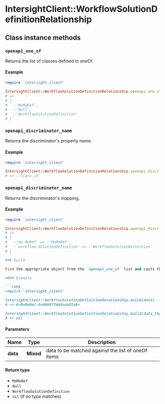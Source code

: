 # IntersightClient::WorkflowSolutionDefinitionRelationship

## Class instance methods

### `openapi_one_of`

Returns the list of classes defined in oneOf.

#### Example

```ruby
require 'intersight_client'

IntersightClient::WorkflowSolutionDefinitionRelationship.openapi_one_of
# =>
# [
#   :'MoMoRef',
#   :'Null',
#   :'WorkflowSolutionDefinition'
# ]
```

### `openapi_discriminator_name`

Returns the discriminator's property name.

#### Example

```ruby
require 'intersight_client'

IntersightClient::WorkflowSolutionDefinitionRelationship.openapi_discriminator_name
# => :'class_id'
```

### `openapi_discriminator_name`

Returns the discriminator's mapping.

#### Example

```ruby
require 'intersight_client'

IntersightClient::WorkflowSolutionDefinitionRelationship.openapi_discriminator_mapping
# =>
# {
#   :'mo.MoRef' => :'MoMoRef',
#   :'workflow.SolutionDefinition' => :'WorkflowSolutionDefinition'
# }

### build

Find the appropriate object from the `openapi_one_of` list and casts the data into it.

#### Example

```ruby
require 'intersight_client'

IntersightClient::WorkflowSolutionDefinitionRelationship.build(data)
# => #<MoMoRef:0x00007fdd4aab02a0>

IntersightClient::WorkflowSolutionDefinitionRelationship.build(data_that_doesnt_match)
# => nil
```

#### Parameters

| Name | Type | Description |
| ---- | ---- | ----------- |
| **data** | **Mixed** | data to be matched against the list of oneOf items |

#### Return type

- `MoMoRef`
- `Null`
- `WorkflowSolutionDefinition`
- `nil` (if no type matches)

